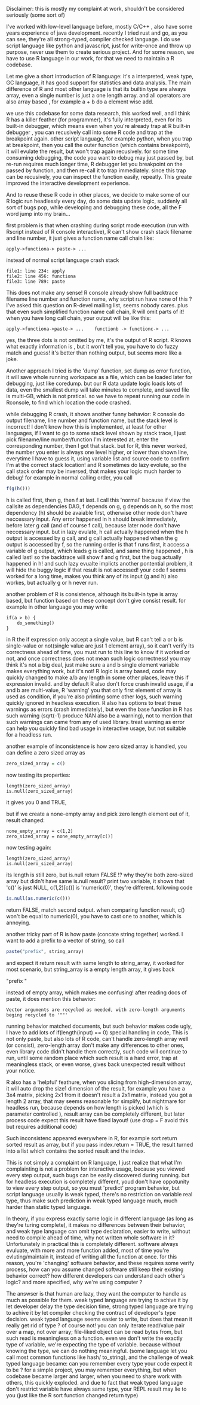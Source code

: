 Disclaimer: this is mostly my complaint at work, shouldn't be considered seriously (some sort of)

I've worked with low-level language before, mostly C/C++ , also have some years
experience of java development. recently I tried rust and go, as you can see,
they're all strong-typed, compiler checked language. I do use script language like 
python and javascript, just for write-once and throw up purpose, never use them
to create serious project. And for some reason, we have to use R language in our work,
for that we need to maintain a R codebase.

Let me give a short introduction of R language: it's a interpreted, weak type, GC language,
it has good support for statistics and data analysis.  The main difference of R and most other
language is that its builtin type are always array, even a single number is just a 
one length array. and all operators are also array based , for example a + b do a element wise
add. 

we use this codebase for some data research, this worked well, and I think R has a killer
feather (for programmer), it's fully interpreted, even for its built-in debugger,
which means even when you're already trap at R built-in debugger , you can recusively 
call into some R code and trap at the breakpoint again. other script language, for example
python, when you trap at breakpoint, then you call the outer function (which contains breakpoint),
it will evulate the result, but won't trap again recusively. for some time consuming debugging,
the code you want to debug may just passed by, but re-run requires much longer time,
R debugger let you breakpoint on the passed by function, and then re-call it to trap immediately.
since this trap can be recusively, you can inspect the function easily, repeatly. This greate
improved the interactive development experience.



And to reuse these R code in other places, we decide to make some of our R logic run
headlessly every day, do some data update logic, suddenly all sort of bugs pop,
while developing and debugging these code, all the F word jump into my brain...

first problem is that when crashing during script mode execution (run with Rscript instead of R console interactive),
R can't show crash stack filename and line number, it just gives a function name call chain like:

```
apply->functiona-> paste-> ...
```

instead of normal script language crash stack
```
file1: line 234: apply
file2: line 456: functiona
file3: line 789: paste
```

This does not make any sense! R console already show full backtrace filename line number and function name, 
why script run have none of this ? I've asked this question on R-devel mailing list, seems nobody cares.
plus that even such simplified function name call chain,
R will omit parts of it! when you have long call chain, your output will be like this:

```
apply->functiona->paste-> ...    functionb -> functionc-> ...
```

yes, the three dots is not omitted by me, it's the output of R script.
R knows what exactly information is , but it won't tell you, you have to do fuzzy match and guess!
it's better than nothing output, but seems more like a joke.

Another approach I tried is the 'dump' function, set dump as error function, it will save
whole running workspace as a file, which can be loaded later for debugging, just like coredump.
but our R data update logic loads lots of data, even the smallest dump will take minutes 
to complete, and saved file is multi-GB, which is not pratical. so we have to repeat running
our code in Rconsole, to find which location the code crashed.

while debugging R crash, it shows another funny behavior: R console do output
filename, line number and function name, but the stack level is incorrect! 
I don't know how this is implemented, at least for other languages, if I want to go to some
stack level shown by stack trace, I just pick filename/line number/function I'm interested at,
enter the corresponding number, then I got that stack. but for R, this never worked,
the number you enter is always one level higher, or lower than shown line, everytime I have to 
guess it, using variable list and source code to confirm I'm at the correct stack location!
and R sometimes do lazy evolute, so the call stack order may be inversed, that makes 
your logic much harder to debug! for example in normal calling order, you call

```R
f(g(h()))
```

h is called first, then g, then f at last.  I call this 'normal' because if view the callsite as dependencies 
DAG,  f depends on g, g depends on h, so the most dependency (h) should be avaiable first,
otherwise other node don't have neccessary input. Any error happened in h should break immediately, 
before later g call (and of course f call), because later node don't have neccessary input.
but in lazy evulate, h call actually happened when the h output is accessed by g call,
and g call actually happened when the g output is accessed by f, so the running order is that f runs first,
it access a variable of g output, which leads g is called, and same thing happened , h is called last!
so the backtrace will show f and g first, but the bug actually happened in h! 
and such lazy evualte implicts another pontential problem, it will hide the buggy logic if that result is
not accessed! your code f seems worked for a long time, makes you think any of its input (g and h) also workes,
but actually g or h never run.


another problem of R is consistence, although its built-in type is array based,
but function based on these concept don't give consist result. for example in other language
you may write 

```
if(a > b) {
    do_something()
}
```

in R the if expression only accept a single value, but R can't tell a or b is single-value or not(single value are just 1 element array),
so it can't verify its correctness ahead of time, you must run to this line to know if it worked or not,
and once correctness does not mean such logic correctness! 
you may think it's not a big deal, just make sure a and b single element variable makes everything work,
but it's not! R logic is array based, code may quickly changed to make a/b any length in some other places, 
leave this if expression invalid. and by default R also don't force crash invalid usage, 
if a and b are multi-value, R 'warning' you that only first element of array is used as condition, 
if you're also printing some other logs, such warning quickly ignored in headless execution.
R also has options to treat these warnings as errors (crash immediately), 
but even the base function in R has such warning (sqrt(-1) produce NAN also be a warning),
not to mention that such warnings can came from any of used library. treat warning as error
can help you quickly find bad usage in interactive usage, but not suitable for a headless run.

another example of inconsistence is how zero sized array is handled, you can define a zero sized array as

```R
zero_sized_array = c()
```

now testing its properties:
```
length(zero_sized_array)
is.null(zero_sized_array)
```
it gives you 0 and TRUE, 

but if we create a none-empty array and pick zero length element out of it, result changed:
```
none_empty_array = c(1,2)
zero_sized_array = none_empty_array[c()]
```
now testing again:
```
length(zero_sized_array)
is.null(zero_sized_array)
```
its length is still zero, but is.null return FALSE !? why they're both zero-sized array 
but didn't have same is.null result? print two variable, it shows that 'c()' is just NULL,
c(1,2)[c()] is 'numeric(0)', they're different. following code
```R
is.null(as.numeric(c()))
```
return FALSE, match second output. 
when comparing function result, c() won't be equal to numeric(0), you have to cast one to another, which is annoying.

another tricky part of R is how paste (concate string together) worked. I want to add a prefix to a vector of string,
so call
```R
paste("prefix", string_array)
```
and expect it return result with same length to string_array,
it worked for most scenario, but string_array is a empty length array, it gives back

"prefix "

instead of empty array, which makes me confusing! after reading docs of paste, it does mention this behavior:

```
Vector arguments are recycled as needed, with zero-length arguments beging recycled to '""'
```
running behavior matched documents, but such behavior makes code ugly,
I have to add lots of if(length(input) == 0) special handling in code, 
This is not only paste, but also lots of R code, can't handle zero-length array well (or consist),
zero-length array don't make any differences to other ones, 
even library code didn't handle them correctly,
such code will continue to run, until some random place which such result is a hard error, trap at meaningless stack,
or even worse, gives back unexpected result without your notice. 

R also has a 'helpful' feathure, when you slicing from high-dimension array, it will auto drop the size1 dimension of the result,
for example you have a 3x4 matrix, picking 2x1 from it doesn't result a 2x1 matrix, instead you got a length 2 array,
that may seems reasonable for simplify, but nightmare for headless run,
because depends on how length is picked (which is parameter controlled ), result array can be completely different,
but later process code expect this result have fixed layout!  (use drop = F avoid this but requires additional code)

Such inconsistenc appeared everywhere in R, for example sort return sorted result as array, but if you 
pass index.return  = TRUE, the result turned into a list which contains the sorted result and the index.

This is not simply a complaint on R language, I just realize that what I'm complainting is not a problem
for interactive usage, because you viewed every step output, such bugs can be easily discovered during
running. but for headless execution is completely different, youd don't have oppotunity to view every step output, 
so you must 'predict' program behavior, but script language usually is weak typed, there's no restriction on
variable real type, thus make such prediction in weak typed language much, much harder than static typed language.

In theory, if you express exactly same logic in different language (as long as they're turing complete),
it makes no differences between their behavior, and weak type language can omit type declaration,
easier to write, without need to compile ahead of time, why not written whole software in it?  
Unfortunately in practical this is completely different. software always evuluate, with more and more function added,
most of time you're evluting/maintain it, instead of writing all the function at once. for this reason,
you're 'changing' software behavior, and these requires some verify process, how can you assume
changed software still keep their existing behavior correct? how different developers can understand each other's logic?
and more specified, why we're using computer ?

The answser is that human are lazy, they want the computer to handle as much as possible for them.
weak typed language are trying to achive it by let developer delay the type decision time, 
strong typed language are trying to achive it by let compiler checking the contract of developer's type decision.
weak typed language seems easier to write, but does that mean it really get rid of type ? of course not!
you can only iterate read/value pair over a map, not over array; file-liked object can be read bytes from, 
but such read is meaningless on a function. even we don't write the exactly type of variable,
we're expecting the type of variable. because without knowing the type, we can do nothing meaningful.
(some language let you call most common functions like hash/ to_string), and the challenge of weak typed language became: 
can you remember every type your code expect it to be ?
for a simple project, you may remember everything, but when codebase became larger and larger, 
when you need to share work with others, this quickly exploded. and due to fact that weak typed language
don't restrict variable have always same type, your REPL result may lie to you  (just like the R sort function changed return type)




